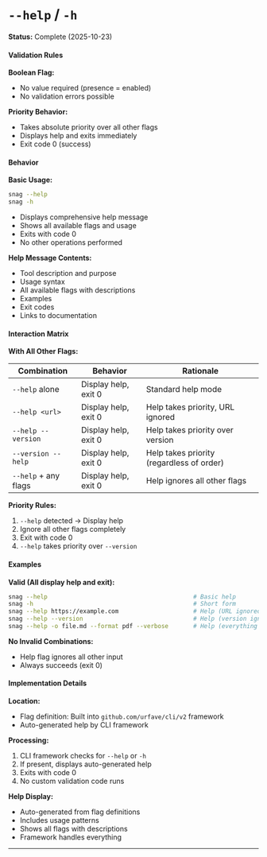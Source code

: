 # `--help` / `-h`

**Status:** Complete (2025-10-23)

#### Validation Rules

**Boolean Flag:**
- No value required (presence = enabled)
- No validation errors possible

**Priority Behavior:**
- Takes absolute priority over all other flags
- Displays help and exits immediately
- Exit code 0 (success)

#### Behavior

**Basic Usage:**
```bash
snag --help
snag -h
```
- Displays comprehensive help message
- Shows all available flags and usage
- Exits with code 0
- No other operations performed

**Help Message Contents:**
- Tool description and purpose
- Usage syntax
- All available flags with descriptions
- Examples
- Exit codes
- Links to documentation

#### Interaction Matrix

**With All Other Flags:**

| Combination | Behavior | Rationale |
|-------------|----------|-----------|
| `--help` alone | Display help, exit 0 | Standard help mode |
| `--help <url>` | Display help, exit 0 | Help takes priority, URL ignored |
| `--help --version` | Display help, exit 0 | Help takes priority over version |
| `--version --help` | Display help, exit 0 | Help takes priority (regardless of order) |
| `--help` + any flags | Display help, exit 0 | Help ignores all other flags |

**Priority Rules:**
1. `--help` detected → Display help
2. Ignore all other flags completely
3. Exit with code 0
4. `--help` takes priority over `--version`

#### Examples

**Valid (All display help and exit):**
```bash
snag --help                                         # Basic help
snag -h                                             # Short form
snag --help https://example.com                     # Help (URL ignored)
snag --help --version                               # Help (version ignored)
snag --help -o file.md --format pdf --verbose       # Help (everything ignored)
```

**No Invalid Combinations:**
- Help flag ignores all other input
- Always succeeds (exit 0)

#### Implementation Details

**Location:**
- Flag definition: Built into `github.com/urfave/cli/v2` framework
- Auto-generated help by CLI framework

**Processing:**
1. CLI framework checks for `--help` or `-h`
2. If present, displays auto-generated help
3. Exits with code 0
4. No custom validation code runs

**Help Display:**
- Auto-generated from flag definitions
- Includes usage patterns
- Shows all flags with descriptions
- Framework handles everything

---
